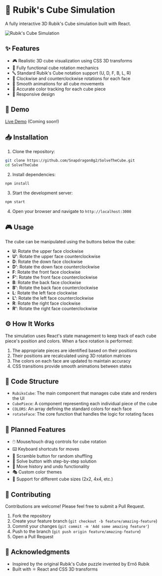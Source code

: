 # 🧩 Rubik's Cube Simulation

A fully interactive 3D Rubik's Cube simulation built with React.

![Rubik's Cube Simulation](https://api.placeholder.com/600/400)

## ✨ Features

- 🎮 Realistic 3D cube visualization using CSS 3D transforms
- 🔄 Fully functional cube rotation mechanics
- 🔤 Standard Rubik's Cube notation support (U, D, F, B, L, R)
- 🔁 Clockwise and counterclockwise rotations for each face
- 🌊 Smooth animations for all cube movements
- 🎨 Accurate color tracking for each cube piece
- 📱 Responsive design

## 🚀 Demo

[Live Demo](https://example.com/rubiks-cube-demo) (Coming soon!)

## 📥 Installation

1. Clone the repository:
```bash
git clone https://github.com/Snapdragon8g2/SolveTheCube.git
cd SolveTheCube
```

2. Install dependencies:
```bash
npm install 
```

3. Start the development server:
```bash
npm start
```

4. Open your browser and navigate to `http://localhost:3000`

## 🎮 Usage

The cube can be manipulated using the buttons below the cube:

- **U**: Rotate the upper face clockwise
- **U'**: Rotate the upper face counterclockwise
- **D**: Rotate the down face clockwise
- **D'**: Rotate the down face counterclockwise
- **F**: Rotate the front face clockwise
- **F'**: Rotate the front face counterclockwise
- **B**: Rotate the back face clockwise
- **B'**: Rotate the back face counterclockwise
- **L**: Rotate the left face clockwise
- **L'**: Rotate the left face counterclockwise
- **R**: Rotate the right face clockwise
- **R'**: Rotate the right face counterclockwise

## ⚙️ How It Works

The simulation uses React's state management to keep track of each cube piece's position and colors. When a face rotation is performed:

1. The appropriate pieces are identified based on their positions
2. Their positions are recalculated using 3D rotation matrices
3. The colors on each face are updated to maintain accuracy
4. CSS transitions provide smooth animations between states

## 📁 Code Structure

- `RubiksCube`: The main component that manages cube state and renders the UI
- `CubePiece`: A component representing each individual piece of the cube
- `COLORS`: An array defining the standard colors for each face
- `rotateFace`: The core function that handles the logic for rotating faces

## 🔮 Planned Features

- 🖱️ Mouse/touch drag controls for cube rotation
- ⌨️ Keyboard shortcuts for moves
- 🔀 Scramble button for random shuffling
- 🧠 Solve button with step-by-step solution
- 📜 Move history and undo functionality
- 🎭 Custom color themes
- 📏 Support for different cube sizes (2x2, 4x4, etc.)

## 🤝 Contributing

Contributions are welcome! Please feel free to submit a Pull Request.

1. Fork the repository
2. Create your feature branch (`git checkout -b feature/amazing-feature`)
3. Commit your changes (`git commit -m 'Add some amazing feature'`)
4. Push to the branch (`git push origin feature/amazing-feature`)
5. Open a Pull Request


## 🙏 Acknowledgments

- Inspired by the original Rubik's Cube puzzle invented by Ernő Rubik
- Built with ⚛️ React and CSS 3D transforms
